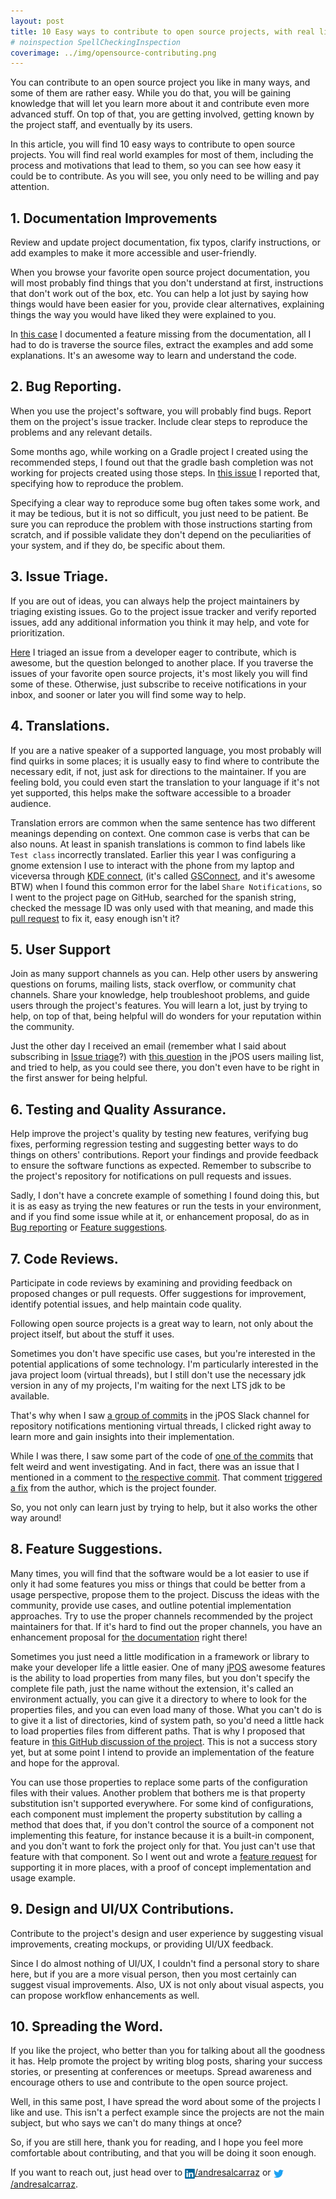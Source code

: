 ```yaml
---
layout: post
title: 10 Easy ways to contribute to open source projects, with real life examples.
# noinspection SpellCheckingInspection
coverimage: ../img/opensource-contributing.png
---
```


[//]: # (![]&#40;../img/opensource-contributing.png&#41;)

You can contribute to an open source project you like in many ways, and some of them are rather easy.
While you do that,
you will be gaining knowledge that will let you learn more about it and contribute even more advanced stuff.
On top of that, you are getting involved, getting known by the project staff, and eventually by its users.

In this article, you will find 10 easy ways to contribute to open source projects.
You will find real world examples for most of them,
including the process and motivations that lead to them, so you can see how easy it could be to contribute.
As you will see, you only need to be willing and pay attention.   


## 1. Documentation Improvements
Review and update project documentation, fix typos, clarify instructions, or add examples to make it more accessible and user-friendly.

When you browse your favorite open source project documentation, you will most probably find things that you don't understand at first, instructions that don't work out of the box, etc. You can help a lot just by saying how things would have been easier for you, provide clear alternatives, explaining things the way you would have liked they were explained to you.

In [this case](https://github.com/jpos/jPOS/pull/467) I documented a feature missing from the documentation,
all I had to do is traverse the source files,
extract the examples and add some explanations.
It's an awesome way to learn and understand the code.

## 2. Bug Reporting. <a id="bug-reporting" /> 
When you use the project's software, you will probably find bugs. Report them on the project's issue tracker. Include clear steps to reproduce the problems and any relevant details.

Some months ago, while working on a Gradle project I created using the recommended steps,
I found out that the gradle bash completion was not working for projects created using those steps.
In [this issue](https://github.com/gradle/gradle-completion/issues/137) I reported that,
specifying how to reproduce the problem.

Specifying a clear way to reproduce some bug often takes some work, and it may be tedious,
but it is not so difficult, you just need to be patient.
Be sure you can reproduce the problem with those instructions starting from scratch,
and if possible validate they don't depend on the peculiarities of your system, and if they do, be specific about them. 


## 3. Issue Triage. <a name="issue-triage"></a>  
If you are out of ideas, you can always help the project maintainers by triaging existing issues. Go to the project issue tracker and verify reported issues, add any additional information you think it may help, and vote for prioritization. 

[Here](https://github.com/jpos/jPOS/issues/535#issuecomment-1539188264) I triaged an issue from a developer eager to contribute, which is awesome, but the question belonged to another place. If you traverse the issues of your favorite open source projects, it's most likely you will find some of these. Otherwise, just subscribe to receive notifications in your inbox, and sooner or later you will find some way to help.

## 4. Translations.
If you are a native speaker of a supported language, you most probably will find quirks in some places; it is usually easy to find where to contribute the necessary edit, if not, just ask for directions to the maintainer. If you are feeling bold, you could even start the translation to your language if it's not yet supported, this helps make the software accessible to a broader audience.

Translation errors are common when the same sentence has two different meanings depending on context.
One common case is verbs that can be also nouns.
At least in spanish translations is common to find labels like `Test class` incorrectly translated. 
Earlier this year I was configuring a gnome extension
I use to interact with the phone from my laptop and viceversa through [KDE connect](https://kdeconnect.kde.org/),
(it's called [GSConnect](https://extensions.gnome.org/extension/1319/gsconnect/), and it's awesome BTW)
when I found this common error for the label `Share Notifications`, so I went to the project page on GitHub,
searched for the spanish string, checked the message ID was only used with that meaning, 
and made this [pull request](https://github.com/GSConnect/gnome-shell-extension-gsconnect/pull/1561#event-8434291116) to fix it,
easy enough isn't it?

## 5. User Support
Join as many support channels as you can.
Help other users by answering questions on forums, mailing lists, stack overflow, or community chat channels.
Share your knowledge, help troubleshoot problems, and guide users through the project's features.
You will learn a lot, just by trying to help,
on top of that, being helpful will do wonders for your reputation within the community.

Just the other day I received an email (remember what I said about subscribing in [Issue triage](#issue-triage)?) with [this question](https://groups.google.com/g/jpos-users/c/ZHTk7mDKLy4) in the jPOS users mailing list,
and tried to help, as you could see there, you don't even have to be right in the first answer for being helpful.

## 6. Testing and Quality Assurance.
Help improve the project's quality by testing new features,
verifying bug fixes, performing regression testing and suggesting better ways to do things on others' contributions.
Report your findings and provide feedback to ensure the software functions as expected.
Remember to subscribe to the project's repository for notifications on pull requests and issues.

 Sadly, I don't have a concrete example of something I found doing this,
 but it is as easy as trying the new features or run the tests in your environment,
 and if you find some issue while at it, or enhancement proposal, do as in [Bug reporting](#bug-reporting) or [Feature suggestions](#feature-suggestions).

## 7. Code Reviews.

Participate in code reviews by examining and providing feedback on proposed changes or pull requests. Offer suggestions for improvement, identify potential issues, and help maintain code quality.

Following open source projects is a great way to learn, not only about the project itself, but about the stuff it uses.

Sometimes you don't have specific use cases, but you're interested in the potential applications of some technology.
I'm particularly interested in the java project loom (virtual threads),
but I still don't use the necessary jdk version in any of my projects, I'm waiting for the next LTS jdk to be available.

That's why
when I saw [a group of commits](https://github.com/jpos/jPOS/compare/cfb71f683e00...6f1d870205d6) in the jPOS Slack channel for repository notifications
mentioning virtual threads, I clicked right away to learn more and gain insights into their implementation.

While I was there, I saw some part of the code of [one of the commits](https://github.com/jpos/jPOS/commit/2fb4fac06f76b16ebef95a699ba1a96271024f2c) that felt weird and went investigating.
And in fact,
there was an issue
that I mentioned in a comment to [the respective commit](https://github.com/jpos/jPOS/commit/2fb4fac06f76b16ebef95a699ba1a96271024f2c).
That comment [triggered a fix](https://github.com/jpos/jPOS/commit/77b7bb68c887237eb9ef54e54bfc48ae941470be) from the author,
which is the project founder.


So, you not only can learn just by trying to help, but it also works the other way around!


## 8. Feature Suggestions. <a id="feature-suggestions" />

Many times,
you will find that the software would be a lot easier to use
if only it had some features you miss or things that could be better from a usage perspective,
propose them to the project.
Discuss the ideas with the community, provide use cases, and outline potential implementation approaches.
Try to use the proper channels recommended by the project maintainers for that.
If it's hard to find out the proper channels, you have an enhancement proposal for [the documentation](#1-documentation-improvements) right there!

Sometimes you just need a little modification in a framework or library to make your developer life a little easier.
One of many [jPOS](https://www.jpos.org) awesome features is the ability to load properties from many files,
but you don't specify the complete file path, just the name without the extension, it's called an environment actually,
you can give it a directory to where to look for the properties files, and you can even load many of those.
What you can't do is to give it a list of directories, kind of system path,
so you'd need a little hack to load properties files from different paths.
That is why
I proposed that feature in [this GitHub discussion of the project](https://github.com/jpos/jPOS/discussions/525).
This is not a success story yet,
but at some point I intend to provide an implementation of the feature and hope for the approval.

You can use those properties to replace some parts of the configuration files with their values.
Another problem that bothers me is that property substitution isn't supported everywhere.
For some kind of configurations,
each component must implement the property substitution by calling a method that does that,
if you don't control the source of a component not implementing this feature, for instance because it is a built-in component,
and you don't want to fork the project only for that.
You just can't use that feature with that component.
So I went out and wrote a [feature request](https://github.com/jpos/jPOS/discussions/546) for supporting it in more places,
with a proof of concept implementation and usage example.

## 9. Design and UI/UX Contributions.

Contribute to the project's design and user experience by suggesting visual improvements, creating mockups, or providing UI/UX feedback.

Since I do almost nothing of UI/UX, I couldn't find a personal story to share here,
but if you are a more visual person, then you most certainly can suggest visual improvements.
Also, UX is not only about visual aspects, you can propose workflow enhancements as well.

## 10. Spreading the Word.

If you like the project, who better than you for talking about all the goodness it has. Help promote the project by writing blog posts, sharing your success stories, or presenting at conferences or meetups. Spread awareness and encourage others to use and contribute to the open source project.

Well, in this same post, I have spread the word about some of the projects I like and use.
This isn't a perfect example since the projects are not the main subject, but who says we can't do many things at once?

So, if you are still here, thank you for reading,
and I hope you feel more comfortable about contributing, and that you will be doing it soon enough.

If you want to reach out, just head over to [<img src="../img/linkedin.svg" width="16" style="vertical-align:middle">/andresalcarraz](https://linkedin.com/in/andresalcarraz) or [<img src="../img/twitter.svg" width="16" style="vertical-align:middle">/andresalcarraz](https://twitter.com/andresalcarraz).

